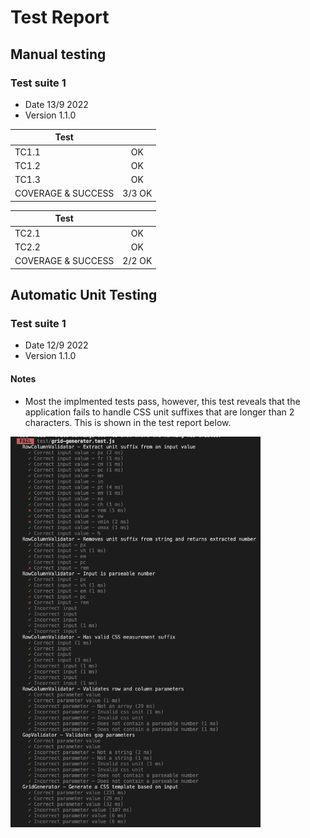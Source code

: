 # Test Report

## Manual testing

### Test suite 1
- Date 13/9 2022
- Version 1.1.0

| Test      |  |
| --------- |:----:|
| TC1.1     | OK |
| TC1.2     | OK |
| TC1.3     | OK |
| COVERAGE & SUCCESS   | 3/3 OK 

| Test      |  |
| --------- |:----:|
| TC2.1     | OK |
| TC2.2     | OK |
| COVERAGE & SUCCESS   | 2/2 OK 

## Automatic Unit Testing

### Test suite 1
- Date 12/9 2022
- Version 1.1.0
#### Notes
- Most the implmented tests pass, however, this test reveals that the application fails to handle CSS unit suffixes that are longer than 2 characters. This is shown in the test report below.

<img src="./img/test-suites/12sep22.png" width="400px"><br>

